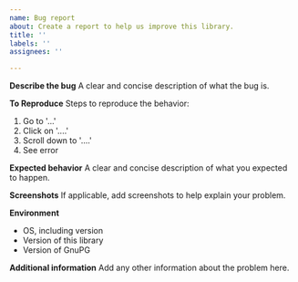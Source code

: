 ```yaml
---
name: Bug report
about: Create a report to help us improve this library.
title: ''
labels: ''
assignees: ''

---
```


**Describe the bug**
A clear and concise description of what the bug is.

**To Reproduce**
Steps to reproduce the behavior:
1. Go to '...'
2. Click on '....'
3. Scroll down to '....'
4. See error

**Expected behavior**
A clear and concise description of what you expected to happen.

**Screenshots**
If applicable, add screenshots to help explain your problem.

**Environment**
 - OS, including version
 - Version of this library
 - Version of GnuPG

**Additional information**
Add any other information about the problem here.
